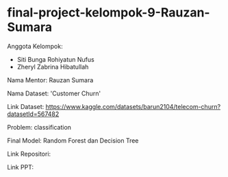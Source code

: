 # final-project-kelompok-9-Rauzan-Sumara
Anggota Kelompok:
- Siti Bunga Rohiyatun Nufus
- Zheryl Zabrina Hibatullah

Nama Mentor: Rauzan  Sumara

Nama Dataset: 'Customer Churn'

Link Dataset: https://www.kaggle.com/datasets/barun2104/telecom-churn?datasetId=567482

Problem: classification

Final Model: Random Forest dan Decision Tree

Link Repositori: <link menuju repositori ini>

Link PPT: <link presentasi dalam google slides> 
